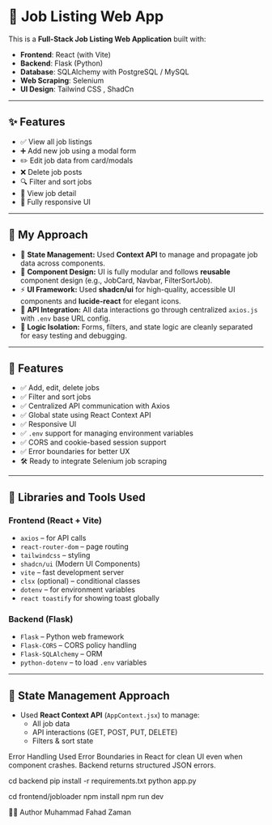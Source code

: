 # 🧾 Job Listing Web App

This is a **Full-Stack Job Listing Web Application** built with:

- **Frontend**: React (with Vite)
- **Backend**: Flask (Python)
- **Database**: SQLAlchemy with PostgreSQL / MySQL
- **Web Scraping**: Selenium 
- **UI Design**: Tailwind CSS , ShadCn

---

## ✨ Features

- ✅ View all job listings
- ➕ Add new job using a modal form
- ✏️ Edit job data from card/modals
- ❌ Delete job posts
- 🔍 Filter and sort jobs
- 🔗 View job detail
- 📱 Fully responsive UI

---

## 🧠 My Approach

- 🔄 **State Management:** Used **Context API** to manage and propagate job data across components.
- 🧱 **Component Design:** UI is fully modular and follows **reusable** component design (e.g., JobCard, Navbar, FilterSortJob).
- ⚡ **UI Framework:** Used **shadcn/ui** for high-quality, accessible UI components and **lucide-react** for elegant icons.
- 🔌 **API Integration:** All data interactions go through centralized `axios.js` with `.env` base URL config.
- 🧠 **Logic Isolation:** Forms, filters, and state logic are cleanly separated for easy testing and debugging.

---

## 🔧 Features

- ✅ Add, edit, delete jobs
- ✅ Filter and sort jobs
- ✅ Centralized API communication with Axios
- ✅ Global state using React Context API
- ✅ Responsive UI
- ✅ `.env` support for managing environment variables
- ✅ CORS and cookie-based session support
- ✅ Error boundaries for better UX
- 🛠️ Ready to integrate Selenium job scraping 

---

## 🔗 Libraries and Tools Used

### Frontend (React + Vite)

- `axios` – for API calls
- `react-router-dom` – page routing
- `tailwindcss` – styling
- `shadcn/ui` (Modern UI Components)
- `vite` – fast development server
- `clsx` (optional) – conditional classes
- `dotenv` – for environment variables
- `react toastify` for showing toast globally

### Backend (Flask)

- `Flask` – Python web framework
- `Flask-CORS` – CORS policy handling
- `Flask-SQLAlchemy` – ORM
- `python-dotenv` – to load `.env` variables

---

## 🧠 State Management Approach

- Used **React Context API** (`AppContext.jsx`) to manage:
  - All job data
  - API interactions (GET, POST, PUT, DELETE)
  - Filters & sort state



Error Handling
Used Error Boundaries in React for clean UI even when component crashes.
Backend returns structured JSON errors.

cd backend
pip install -r requirements.txt
python app.py

cd frontend/jobloader
npm install
npm run dev

🧑‍💻 Author
Muhammad Fahad Zaman
